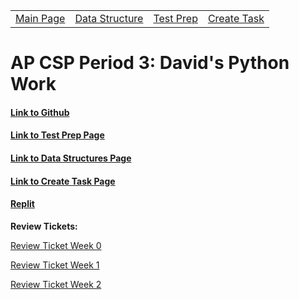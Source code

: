 <table>
    <tr>
        <td><a href="https://github.com/David-Xie123/David-Xie123.github.io/blob/main/">Main Page</a></td>
        <td><a href="https://github.com/David-Xie123/David-Xie123.github.io/blob/main/about.md">Data Structure </a></td>
        <td><a href="https://github.com/David-Xie123/David-Xie123.github.io/blob/main/about.md">Test Prep </a></td>
        <td><a href="https://github.com/David-Xie123/David-Xie123.github.io/blob/main/about.md">Create Task</a></td>
    </tr>
</table>

# AP CSP Period 3: David's Python Work

#### [Link to Github](https://github.com/David-Xie123/David-Xie123.github.io)
#### [Link to Test Prep Page](https://github.com/David-Xie123/David-Xie123.github.io/blob/main/about.md)
#### [Link to Data Structures Page](https://github.com/David-Xie123/David-Xie123.github.io/blob/main/about.md)
#### [Link to Create Task Page](https://github.com/David-Xie123/David-Xie123.github.io/blob/main/about.md)

#### [Replit](https://replit.com/@DavidXie123/David-Xie123githubio-2#src/menu.py)

**Review Tickets:**

[Review Ticket Week 0](https://github.com/David-Xie123/David-Xie123.github.io/issues/1)

[Review Ticket Week 1](https://github.com/David-Xie123/David-Xie123.github.io/issues/2)

[Review Ticket Week 2](https://github.com/David-Xie123/David-Xie123.github.io/issues/4)

